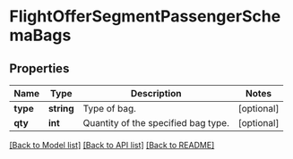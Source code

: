 # FlightOfferSegmentPassengerSchemaBags

## Properties
Name | Type | Description | Notes
------------ | ------------- | ------------- | -------------
**type** | **string** | Type of bag. | [optional] 
**qty** | **int** | Quantity of the specified bag type. | [optional] 

[[Back to Model list]](../../README.md#documentation-for-models) [[Back to API list]](../../README.md#documentation-for-api-endpoints) [[Back to README]](../../README.md)

